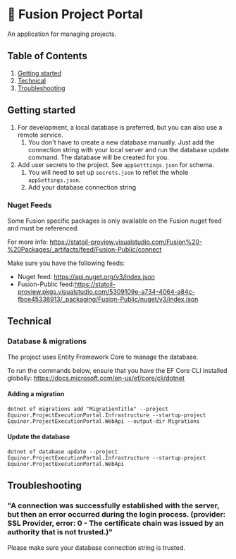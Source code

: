 ﻿# 🧮 Fusion Project Portal

An application for managing projects.

## Table of Contents

1. [Getting started](#getting-started)
2. [Technical](#technical)
3. [Troubleshooting](#troubleshooting)

## Getting started

1. For development, a local database is preferred, but you can also use a remote service.
   1. You don't have to create a new database manually. Just add the connection string with your local server and run the database update command. The database will be created for you.
2. Add user secrets to the project. See `appSetttings.json` for schema.
   1. You will need to set up `secrets.json` to reflet the whole `appSettings.json`.
   2. Add your database connection string

### Nuget Feeds

Some Fusion specific packages is only available on the Fusion nuget feed and must be referenced.

For more info: https://statoil-proview.visualstudio.com/Fusion%20-%20Packages/_artifacts/feed/Fusion-Public/connect

Make sure you have the following feeds:

- Nuget feed: https://api.nuget.org/v3/index.json
- Fusion-Public feed:https://statoil-proview.pkgs.visualstudio.com/5309109e-a734-4064-a84c-fbce45336913/_packaging/Fusion-Public/nuget/v3/index.json

## Technical

### Database & migrations

The project uses Entity Framework Core to manage the database.

To run the commands below, ensure that you have the EF Core CLI installed globally: https://docs.microsoft.com/en-us/ef/core/cli/dotnet

#### Adding a migration

`dotnet ef migrations add "MigrationTitle" --project Equinor.ProjectExecutionPortal.Infrastructure --startup-project Equinor.ProjectExecutionPortal.WebApi --output-dir Migrations`

#### Update the database

`dotnet ef database update --project Equinor.ProjectExecutionPortal.Infrastructure --startup-project Equinor.ProjectExecutionPortal.WebApi`


## Troubleshooting

### "A connection was successfully established with the server, but then an error occurred during the login process. (provider: SSL Provider, error: 0 - The certificate chain was issued by an authority that is not trusted.)"

Please make sure your database connection string is trusted. 
